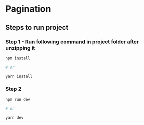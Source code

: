 # Pagination

## Steps to run project

### Step 1 - Run following command in project folder after unzipping it

```sh
npm install

# or

yarn install
```

### Step 2

```sh
npm run dev

# or

yarn dev
```
